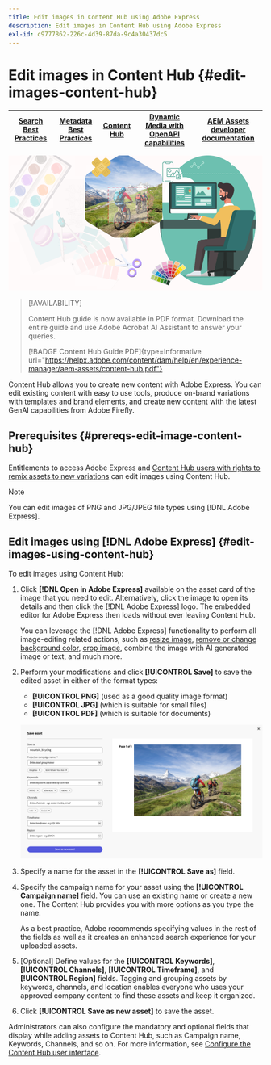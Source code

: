 ```yaml
---
title: Edit images in Content Hub using Adobe Express
description: Edit images in Content Hub using Adobe Express
exl-id: c9777862-226c-4d39-87da-9c4a30437dc5
---
```

# Edit images in Content Hub {#edit-images-content-hub}

| [Search Best Practices](/help/assets/search-best-practices.md) |[Metadata Best Practices](/help/assets/metadata-best-practices.md)|[Content Hub](/help/assets/product-overview.md)|[Dynamic Media with OpenAPI capabilities](/help/assets/dynamic-media-open-apis-overview.md)|[AEM Assets developer documentation](https://developer.adobe.com/experience-cloud/experience-manager-apis/)|
| ------------- | --------------------------- |---------|----|-----|

![Edit images in Content Hub using Adobe Express](assets/edit-images-content-hub.png)

>[!AVAILABILITY]
>
>Content Hub guide is now available in PDF format. Download the entire guide and use Adobe Acrobat AI Assistant to answer your queries. 
>
>[!BADGE Content Hub Guide PDF]{type=Informative url="https://helpx.adobe.com/content/dam/help/en/experience-manager/aem-assets/content-hub.pdf"}

Content Hub allows you to create new content with Adobe Express. You can edit existing content with easy to use tools, produce on-brand variations with templates and brand elements, and create new content with the latest GenAI capabilities from Adobe Firefly.

## Prerequisites {#prereqs-edit-image-content-hub}

Entitlements to access Adobe Express and [Content Hub users with rights to remix assets to new variations](/help/assets/deploy-content-hub.md#onboard-content-hub-users-remix-assets) can edit images using Content Hub.

>[!NOTE]
>
>You can edit images of PNG and JPG/JPEG file types using [!DNL Adobe Express].

## Edit images using [!DNL Adobe Express] {#edit-images-using-content-hub}

To edit images using Content Hub:

1. Click **[!DNL Open in Adobe Express]** available on the asset card of the image that you need to edit. Alternatively, click the image to open its details and then click the [!DNL Adobe Express] logo. The embedded editor for Adobe Express then loads without ever leaving Content Hub.

   You can leverage the [!DNL Adobe Express] functionality to perform all image-editing related actions, such as [resize image](https://helpx.adobe.com/express/using/resize-image.html), [remove or change background color](https://helpx.adobe.com/express/using/remove-background.html), [crop image](https://helpx.adobe.com/express/using/crop-image.html), combine the image with AI generated image or text, and much more.

1. Perform your modifications and click **[!UICONTROL Save]** to save the edited asset in either of the format types:
    
    * **[!UICONTROL PNG]** (used as a good quality image format)
    * **[!UICONTROL JPG]** (which is suitable for small files)
    * **[!UICONTROL PDF]** (which is suitable for documents)

   ![Save image with Adobe Express](assets/adobe-express-save-as.png)

1. Specify a name for the asset in the **[!UICONTROL Save as]** field.

1. Specify the campaign name for your asset using the **[!UICONTROL Campaign name]** field. You can use an existing name or create a new one. The Content Hub provides you with more options as you type the name. <!--You can define multiple Campaign names for your upload. While you are typing a name, either click anywhere else within the dialog box or press the `,` (Comma) key to register the name.-->

   As a best practice, Adobe recommends specifying values in the rest of the fields as well as it creates an enhanced search experience for your uploaded assets.

1. [Optional] Define values for the **[!UICONTROL Keywords]**, **[!UICONTROL Channels]**, **[!UICONTROL Timeframe]**, and **[!UICONTROL Region]** fields. Tagging and grouping assets by keywords, channels, and location enables everyone who uses your approved company content to find these assets and keep it organized.

1. Click **[!UICONTROL Save as new asset]** to save the asset.

Administrators can also configure the mandatory and optional fields that display while adding assets to Content Hub, such as Campaign name, Keywords, Channels, and so on. For more information, see [Configure the Content Hub user interface](configure-content-hub-ui-options.md#configure-upload-options-content-hub).
